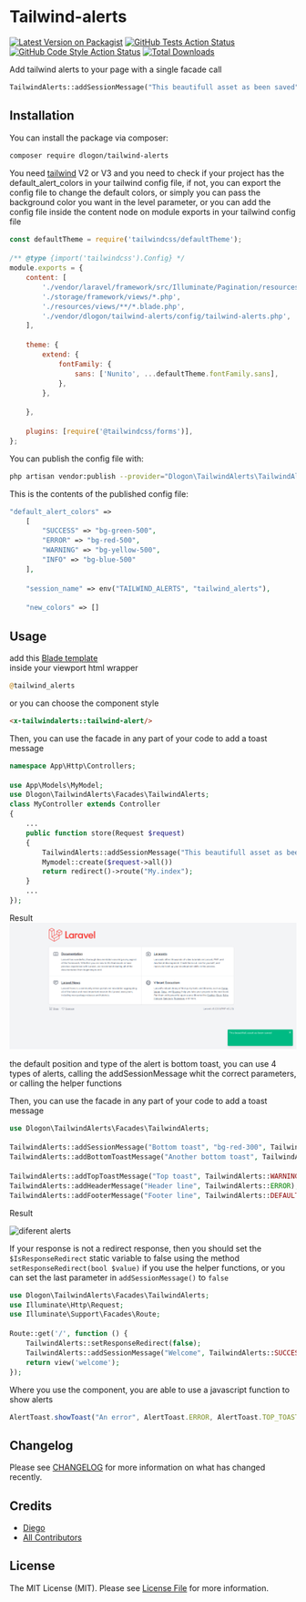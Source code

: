 # Tailwind-alerts

[![Latest Version on Packagist](https://img.shields.io/packagist/v/dlogon/tailwind-alerts.svg?style=flat-square)](https://packagist.org/packages/dlogon/tailwind-alerts)
[![GitHub Tests Action Status](https://img.shields.io/github/workflow/status/dlogon/tailwind-alerts/run-tests?label=tests)](https://github.com/dlogon/tailwind-alerts/actions?query=workflow%3Arun-tests+branch%3Amain)
[![GitHub Code Style Action Status](https://img.shields.io/github/workflow/status/dlogon/tailwind-alerts/Check%20&%20fix%20styling?label=code%20style)](https://github.com/dlogon/tailwind-alerts/actions?query=workflow%3A"Check+%26+fix+styling"+branch%3Amain)
[![Total Downloads](https://img.shields.io/packagist/dt/dlogon/tailwind-alerts.svg?style=flat-square)](https://packagist.org/packages/dlogon/tailwind-alerts)

Add tailwind alerts to your page with a single facade call
```php
TailwindAlerts::addSessionMessage("This beautifull asset as been saved", TailwindAlerts::SUCCESS);
```


## Installation

You can install the package via composer:

```bash
composer require dlogon/tailwind-alerts
```

You need [tailwind](https://tailwindcss.com/) V2 or V3 and you need to check if your project has the default_alert_colors in your tailwind config file, if not, you can export the config file to change the default colors, or simply you can pass the background color you want in the level parameter, or you can add the config file inside the content node on module exports in your tailwind config file

```javascript
const defaultTheme = require('tailwindcss/defaultTheme');

/** @type {import('tailwindcss').Config} */
module.exports = {
    content: [
        './vendor/laravel/framework/src/Illuminate/Pagination/resources/views/*.blade.php',
        './storage/framework/views/*.php',
        './resources/views/**/*.blade.php',
        './vendor/dlogon/tailwind-alerts/config/tailwind-alerts.php',
    ],

    theme: {
        extend: {
            fontFamily: {
                sans: ['Nunito', ...defaultTheme.fontFamily.sans],
            },
        },

    },

    plugins: [require('@tailwindcss/forms')],
};
```
You can publish the config file with:

```bash
php artisan vendor:publish --provider="Dlogon\TailwindAlerts\TailwindAlertsServiceProvider" --tag="config"
```

This is the contents of the published config file:

```php
"default_alert_colors" =>
    [
        "SUCCESS" => "bg-green-500",
        "ERROR" => "bg-red-500",
        "WARNING" => "bg-yellow-500",
        "INFO" => "bg-blue-500"
    ],

    "session_name" => env("TAILWIND_ALERTS", "tailwind_alerts"),

    "new_colors" => []
```

## Usage

add this [Blade template](https://laravel.com/docs/9.x/blade)   
inside your viewport html wrapper

```php
@tailwind_alerts
```
or you can choose the component style
```html
<x-tailwindalerts::tailwind-alert/>
```

Then, you can use the facade in any part of your code to add a toast message
```php
namespace App\Http\Controllers;

use App\Models\MyModel;
use Dlogon\TailwindAlerts\Facades\TailwindAlerts;
class MyController extends Controller
{
    ...
    public function store(Request $request) 
    {
        TailwindAlerts::addSessionMessage("This beautifull asset as been saved", TailwindAlerts::SUCCESS);
        Mymodel::create($request->all())
        return redirect()->route("My.index");
    }
    ...
});
```

Result
![example](example.png?raw=true "example")



the default position and type of the alert is bottom toast, you can use 4 types of alerts, calling the addSessionMessage whit the correct parameters, or calling the helper functions

Then, you can use the facade in any part of your code to add a toast message
```php
use Dlogon\TailwindAlerts\Facades\TailwindAlerts;

TailwindAlerts::addSessionMessage("Bottom toast", "bg-red-300", TailwindAlerts::BOTTOM_TOAST_CONTAINER, TailwindAlerts::TOAST_TEMPLATE );
TailwindAlerts::addBottomToastMessage("Another bottom toast", TailwindAlerts::ERROR);

TailwindAlerts::addTopToastMessage("Top toast", TailwindAlerts::WARNING);
TailwindAlerts::addHeaderMessage("Header line", TailwindAlerts::ERROR);
TailwindAlerts::addFooterMessage("Footer line", TailwindAlerts::DEFAULT_ALERT);
```
Result

![diferent alerts](https://user-images.githubusercontent.com/26014056/197311450-cdef3660-626b-43dc-9f82-18c722e08c32.png)

If your response is not a redirect response, then you should set the 
```$IsResponseRedirect``` static variable to false using the method ```setResponseRedirect(bool $value)``` if you use the helper functions, or you can set the last parameter in ```addSessionMessage()``` to ```false```

```php
use Dlogon\TailwindAlerts\Facades\TailwindAlerts;
use Illuminate\Http\Request;
use Illuminate\Support\Facades\Route;

Route::get('/', function () {
    TailwindAlerts::setResponseRedirect(false);
    TailwindAlerts::addSessionMessage("Welcome", TailwindAlerts::SUCCESS);
    return view('welcome');
});
```




Where you use the component, you are able to use a javascript function to show alerts

```javascript
AlertToast.showToast("An error", AlertToast.ERROR, AlertToast.TOP_TOAST_CONTAINER, AlertToast.TOAST_TEMPLATE)
```

## Changelog

Please see [CHANGELOG](CHANGELOG.md) for more information on what has changed recently.


## Credits

- [Diego](https://github.com/Dlogon)
- [All Contributors](../../contributors)

## License

The MIT License (MIT). Please see [License File](LICENSE.md) for more information.
